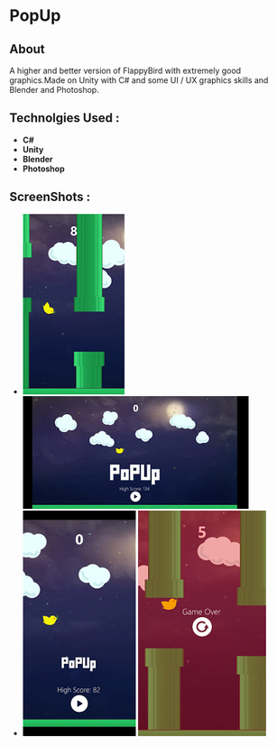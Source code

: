 # PopUp

## About

A higher and better version of FlappyBird with extremely
good graphics.Made on Unity with C# and some UI / UX graphics
skills and Blender and Photoshop.

## Technolgies Used :
- **C#**
- **Unity**
- **Blender**
- **Photoshop**

## ScreenShots : 
- ![Alt Text](/Screenshots/1.png)
![Alt Text](/Screenshots/2.jpg)
- ![Alt Text](/Screenshots/3.jpg)
![Alt Text](/Screenshots/4.png)
